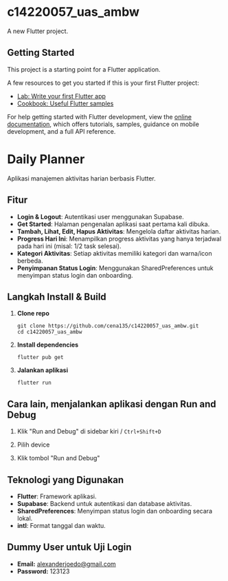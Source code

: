 # c14220057_uas_ambw

A new Flutter project.

## Getting Started

This project is a starting point for a Flutter application.

A few resources to get you started if this is your first Flutter project:

- [Lab: Write your first Flutter app](https://docs.flutter.dev/get-started/codelab)
- [Cookbook: Useful Flutter samples](https://docs.flutter.dev/cookbook)

For help getting started with Flutter development, view the
[online documentation](https://docs.flutter.dev/), which offers tutorials,
samples, guidance on mobile development, and a full API reference.

# Daily Planner

Aplikasi manajemen aktivitas harian berbasis Flutter.

## Fitur

- **Login & Logout**: Autentikasi user menggunakan Supabase.
- **Get Started**: Halaman pengenalan aplikasi saat pertama kali dibuka.
- **Tambah, Lihat, Edit, Hapus Aktivitas**: Mengelola daftar aktivitas harian.
- **Progress Hari Ini**: Menampilkan progress aktivitas yang hanya terjadwal pada hari ini (misal: 1/2 task selesai).
- **Kategori Aktivitas**: Setiap aktivitas memiliki kategori dan warna/icon berbeda.
- **Penyimpanan Status Login**: Menggunakan SharedPreferences untuk menyimpan status login dan onboarding.

## Langkah Install & Build

1. **Clone repo**
   ```
   git clone https://github.com/cena135/c14220057_uas_ambw.git
   cd c14220057_uas_ambw
   ```

2. **Install dependencies**
   ```
   flutter pub get
   ```

3. **Jalankan aplikasi**
    ```
    flutter run
    ```

## Cara lain, menjalankan aplikasi dengan Run and Debug

1. Klik "Run and Debug" di sidebar kiri / `Ctrl+Shift+D`

2. Pilih device

3. Klik tombol "Run and Debug"

## Teknologi yang Digunakan

- **Flutter**: Framework aplikasi.
- **Supabase**: Backend untuk autentikasi dan database aktivitas.
- **SharedPreferences**: Menyimpan status login dan onboarding secara lokal.
- **intl**: Format tanggal dan waktu.

## Dummy User untuk Uji Login

- **Email:** alexanderjoedo@gmail.com
- **Password:** 123123